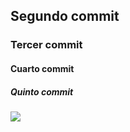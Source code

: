 
## Segundo commit 
### Tercer commit
#### Cuarto commit
##### Quinto commit


![](https://media.github.ibm.com/user/385386/files/ed0c627d-0699-4fab-b557-97afb9a715aa)
